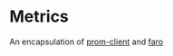 # Metrics

An encapsulation of [prom-client](https://www.npmjs.com/package/prom-client) and [faro](https://grafana.com/oss/faro/)
